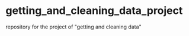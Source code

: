 getting_and_cleaning_data_project
=================================

repository for the project of "getting and cleaning data"
